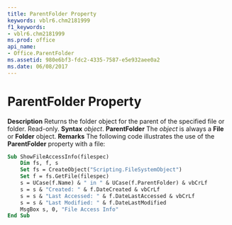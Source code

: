 ```yaml
---
title: ParentFolder Property
keywords: vblr6.chm2181999
f1_keywords:
- vblr6.chm2181999
ms.prod: office
api_name:
- Office.ParentFolder
ms.assetid: 980e6bf3-fdc2-4335-7587-e5e932aee0a2
ms.date: 06/08/2017
---
```



# ParentFolder Property



 **Description**
Returns the folder object for the parent of the specified file or folder. Read-only.
 **Syntax**
 _object_. **ParentFolder**
The  _object_ is always a **File** or **Folder** object.
 **Remarks**
The following code illustrates the use of the  **ParentFolder** property with a file:



```vb
Sub ShowFileAccessInfo(filespec)
    Dim fs, f, s
    Set fs = CreateObject("Scripting.FileSystemObject")
    Set f = fs.GetFile(filespec)
    s = UCase(f.Name) & " in " & UCase(f.ParentFolder) & vbCrLf
    s = s & "Created: " & f.DateCreated & vbCrLf
    s = s & "Last Accessed: " & f.DateLastAccessed & vbCrLf
    s = s & "Last Modified: " & f.DateLastModified  
    MsgBox s, 0, "File Access Info"
End Sub
```


